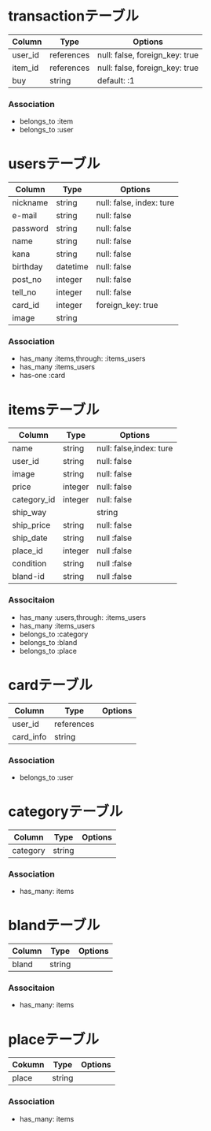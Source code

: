 # transactionテーブル

|Column|Type|Options|
|------|----|-------|
|user_id|references|null: false, foreign_key: true|
|item_id|references|null: false, foreign_key: true|
|buy|string|default: :1|

### Association
- belongs_to :item
- belongs_to :user

# usersテーブル
|Column|Type|Options|
|------|----|-------|
|nickname|string|null: false, index: ture|
|e-mail|string|null: false|
|password|string|null: false|
|name|string|null: false|
|kana|string|null: false|
|birthday|datetime|null: false|
|post_no|integer|null: false|
|tell_no|integer|null: false|
|card_id|integer|foreign_key: true|
|image|string|


### Association
- has_many :items,through: :items_users
- has_many :items_users
- has-one :card


# itemsテーブル
|Column|Type|Options|
|------|----|-------|
|name|string|null: false,index: ture|
|user_id|string|null: false|
|image|string|null: false|
|price|integer|null: false|
|category_id|integer|null: false|foreign_key: true|
|ship_way||string|null: false|
|ship_price|string|null: false|
|ship_date|string|null :false|
|place_id|integer|null :false|foreign_key: true|
|condition|string|null :false|
|bland-id|string|null :false|foreign_key: true|


### Associtaion
- has_many :users,through: :items_users
- has_many :items_users
- belongs_to :category
- belongs_to :bland
- belongs_to :place

# cardテーブル
|Column|Type|Options|
|------|----|-------|
|user_id|references|
|card_info|string|

### Association
- belongs_to :user

# categoryテーブル
|Column|Type|Options|
|------|----|-------|
|category|string|

### Association
- has_many: items

# blandテーブル

|Column|Type|Options|
|------|----|-------|
|bland|string|

### Associtaion
- has_many: items

# placeテーブル

|Cokumn|Type|Options|
|------|----|-------|
|place|string|

### Association
- has_many: items




